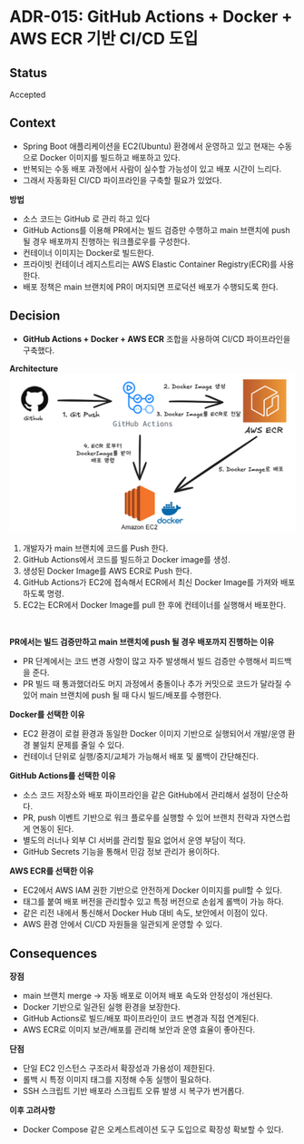 # ADR-015: GitHub Actions + Docker + AWS ECR 기반 CI/CD 도입

## Status
Accepted

## Context
- Spring Boot 애플리케이션을 EC2(Ubuntu) 환경에서 운영하고 있고 현재는 수동으로 Docker 이미지를 빌드하고 배포하고 있다.
- 반복되는 수동 배포 과정에서 사람이 실수할 가능성이 있고 배포 시간이 느리다.
- 그래서 자동화된 CI/CD 파이프라인을 구축할 필요가 있었다.

**방법**
- 소스 코드는 GitHub 로 관리 하고 있다
- GitHub Actions를 이용해 PR에서는 빌드 검증만 수행하고 main 브랜치에 push 될 경우 배포까지 진행하는 워크플로우를 구성한다.
- 컨테이너 이미지는 Docker로 빌드한다.
- 프라이빗 컨테이너 레지스트리는 AWS Elastic Container Registry(ECR)를 사용한다.
- 배포 정책은 main 브랜치에 PR이 머지되면 프로덕션 배포가 수행되도록 한다.

## Decision
- **GitHub Actions + Docker + AWS ECR** 조합을 사용하여 CI/CD 파이프라인을 구축했다.

**Architecture**
![img.png](image/ADR-015-1.png)
1. 개발자가 main 브랜치에 코드를 Push 한다.
2. GitHub Actions에서 코드를 빌드하고 Docker image를 생성.
3. 생성된 Docker Image를 AWS ECR로 Push 한다.
4. GitHub Actions가 EC2에 접속해서 ECR에서 최신 Docker Image를 가져와 배포하도록 명령.
5. EC2는 ECR에서 Docker Image를 pull 한 후에 컨테이너를 실행해서 배포한다.

<br/>

**PR에서는 빌드 검증만하고 main 브랜치에 push 될 경우 배포까지 진행하는 이유**
- PR 단계에서는 코드 변경 사항이 많고 자주 발생해서 빌드 검증만 수행해서 피드백을 준다.
- PR 빌드 때 통과했더라도 머지 과정에서 충돌이나 추가 커밋으로 코드가 달라질 수 있어 main 브랜치에 push 될 때 다시 빌드/배포를 수행한다.

**Docker를 선택한 이유**
- EC2 환경이 로컬 환경과 동일한 Docker 이미지 기반으로 실행되어서 개발/운영 환경 불일치 문제를 줄일 수 있다.
- 컨테이너 단위로 실행/중지/교체가 가능해서 배포 및 롤백이 간단해진다.

**GitHub Actions를 선택한 이유**
- 소스 코드 저장소와 배포 파이프라인을 같은 GitHub에서 관리해서 설정이 단순하다.
- PR, push 이벤트 기반으로 워크 플로우를 실행할 수 있어 브랜치 전략과 자연스럽게 연동이 된다.
- 별도의 러너나 외부 CI 서버를 관리할 필요 없어서 운영 부담이 적다.
- GitHub Secrets 기능을 통해서 민감 정보 관리가 용이하다.

**AWS ECR를 선택한 이유**
- EC2에서 AWS IAM 권한 기반으로 안전하게 Docker 이미지를 pull할 수 있다.
- 태그를 붙여 배포 버전을 관리할수 있고 특정 버전으로 손쉽게 롤백이 가능 하다.
- 같은 리전 내에서 통신해서 Docker Hub 대비 속도, 보안에서 이점이 있다.
- AWS 환경 안에서 CI/CD 자원들을 일관되게 운영할 수 있다.

## Consequences
**장점**
- main 브랜치 merge -> 자동 배포로 이어져 배포 속도와 안정성이 개선된다.
- Docker 기반으로 일관된 실행 환경을 보장한다.
- GitHub Actions로 빌드/배포 파이프라인이 코드 변경과 직접 연계된다.
- AWS ECR로 이미지 보관/배포를 관리해 보안과 운영 효율이 좋아진다.

**단점**
- 단일 EC2 인스턴스 구조라서 확장성과 가용성이 제한된다.
- 롤백 시 특정 이미지 태그를 지정해 수동 실행이 필요하다.
- SSH 스크립트 기반 배포라 스크립트 오류 발생 시 복구가 번거롭다.

**이후 고려사항**
- Docker Compose 같은 오케스트레이션 도구 도입으로 확장성 확보할 수 있다.